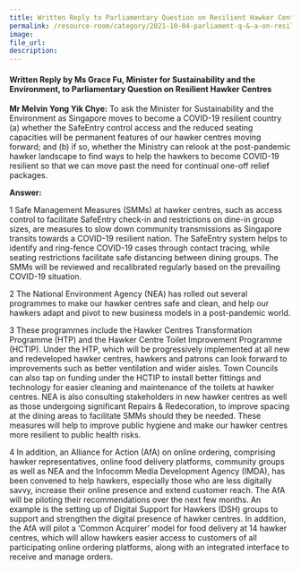 ```yaml
---  
title: Written Reply to Parliamentary Question on Resilient Hawker Centres by Ms Grace Fu, Minister for Sustainability and the Environment  
permalink: /resource-room/category/2021-10-04-parliament-q-&-a-on-resilient-hawker-centres/  
image:  
file_url:  
description:  
---   
```


#### Written Reply by Ms Grace Fu, Minister for Sustainability and the Environment, to Parliamentary Question on Resilient Hawker Centres  

**Mr Melvin Yong Yik Chye:** To ask the Minister for Sustainability and the Environment as Singapore moves to become a COVID-19 resilient country (a) whether the SafeEntry control access and the reduced seating capacities will be permanent features of our hawker centres moving forward; and (b) if so, whether the Ministry can relook at the post-pandemic hawker landscape to find ways to help the hawkers to become COVID-19 resilient so that we can move past the need for continual one-off relief packages.

**Answer:**

1 Safe Management Measures (SMMs) at hawker centres, such as access control to facilitate SafeEntry check-in and restrictions on dine-in group sizes, are measures to slow down community transmissions as Singapore transits towards a COVID-19 resilient nation. The SafeEntry system helps to identify and ring-fence COVID-19 cases through contact tracing, while seating restrictions facilitate safe distancing between dining groups. The SMMs will be reviewed and recalibrated regularly based on the prevailing COVID-19 situation.  

2 The National Environment Agency (NEA) has rolled out several programmes to make our hawker centres safe and clean, and help our hawkers adapt and pivot to new business models in a post-pandemic world.  

3 These programmes include the Hawker Centres Transformation Programme (HTP) and the Hawker Centre Toilet Improvement Programme (HCTIP). Under the HTP, which will be progressively implemented at all new and redeveloped hawker centres, hawkers and patrons can look forward to improvements such as better ventilation and wider aisles. Town Councils can also tap on funding under the HCTIP to install better fittings and technology for easier cleaning and maintenance of the toilets at hawker centres.  NEA is also consulting stakeholders in new hawker centres as well as those undergoing significant Repairs & Redecoration, to improve spacing at the dining areas to facilitate SMMs should they be needed.  These measures will help to improve public hygiene and make our hawker centres more resilient to public health risks.  

4 In addition, an Alliance for Action (AfA) on online ordering, comprising hawker representatives, online food delivery platforms, community groups as well as NEA and the Infocomm Media Development Agency (IMDA), has been convened to help hawkers, especially those who are less digitally savvy, increase their online presence and extend customer reach. The AfA will be piloting their recommendations over the next few months. An example is the setting up of Digital Support for Hawkers (DSH) groups to support and strengthen the digital presence of hawker centres. In addition, the AfA will pilot a ‘Common Acquirer’ model for food delivery at 14 hawker centres, which will allow hawkers easier access to customers of all participating online ordering platforms, along with an integrated interface to receive and manage orders.  
